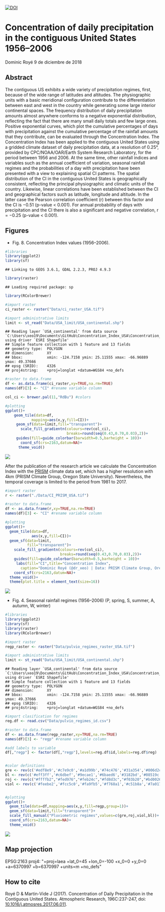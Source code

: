 [![DOI](https://zenodo.org/badge/161037059.svg)](https://zenodo.org/badge/latestdoi/161037059)

Concentration of daily precipitation in the contiguous United States 1956–2006
================
Dominic Royé
9 de diciembre de 2018

Abstract
--------

The contiguous US exhibits a wide variety of precipitation regimes, first, because of the wide range of latitudes and altitudes. The physiographic units with a basic meridional configuration contribute to the differentiation between east and west in the country while generating some large interior continental spaces. The frequency distribution of daily precipitation amounts almost anywhere conforms to a negative exponential distribution, reflecting the fact that there are many small daily totals and few large ones. Positive exponential curves, which plot the cumulative percentages of days with precipitation against the cumulative percentage of the rainfall amounts that they contribute, can be evaluated through the Concentration Index. The Concentration Index has been applied to the contiguous United States using a gridded climate dataset of daily precipitation data, at a resolution of 0.25°, provided by CPC/NOAA/OAR/Earth System Research Laboratory, for the period between 1956 and 2006. At the same time, other rainfall indices and variables such as the annual coefficient of variation, seasonal rainfall regimes and the probabilities of a day with precipitation have been presented with a view to explaining spatial CI patterns. The spatial distribution of the CI in the contiguous United States is geographically consistent, reflecting the principal physiographic and climatic units of the country. Likewise, linear correlations have been established between the CI and geographical factors such as latitude, longitude and altitude. In the latter case the Pearson correlation coefficient (r) between this factor and the CI is −0.51 (p-value &lt; 0.001). For annual probability of days with precipitation and the CI there is also a significant and negative correlation, r = −0.25 (p-value &lt; 0.001).

Figures
-------

-   Fig. 8. Concentration Index values (1956–2006).

``` r
#libraries
library(ggplot2)
library(sf)
```

    ## Linking to GEOS 3.6.1, GDAL 2.2.3, PROJ 4.9.3

``` r
library(raster)
```

    ## Loading required package: sp

``` r
library(RColorBrewer)

#import raster
ci_raster <- raster("Data/ci_raster_USA.tif")

#import administrative limits
limit <- st_read("Data/USA_limit/USA_continental.shp")
```

    ## Reading layer `USA_continental' from data source `C:\Users\xeo19\Documents\GitHub\Concentration_Index_USA\Concentration_Index_USA\Data\USA_limit\USA_continental.shp' using driver `ESRI Shapefile'
    ## Simple feature collection with 1 feature and 13 fields
    ## geometry type:  POLYGON
    ## dimension:      XY
    ## bbox:           xmin: -124.7158 ymin: 25.11555 xmax: -66.96889 ymax: 49.37666
    ## epsg (SRID):    4326
    ## proj4string:    +proj=longlat +datum=WGS84 +no_defs

``` r
#raster to data.frame
df <- as.data.frame(ci_raster,xy=TRUE,na.rm=TRUE)
names(df)[3] <- "CI" #rename variable column

col_ci <- brewer.pal(11,"RdBu") #colors

#plotting
ggplot()+
    geom_tile(data=df,
            mapping=aes(x,y,fill=CI))+
     geom_sf(data=limit,fill="transparent")+
       scale_fill_gradientn(colours=rev(col_ci),
                            breaks=round(seq(0.43,0.70,0.03),2))+
     guides(fill=guide_colorbar(barwidth=0.5,barheight = 10))+
       coord_sf(crs=2163,datum=NA)+
      theme_void()
```

![](README_files/figure-markdown_github/unnamed-chunk-1-1.png)

After the publication of the research article we calculate the Concentration Index with the [PRISM](http://www.prism.oregonstate.edu/) climate data set, which has a higher resolution with 4km (PRISM Climate Group, Oregon State University). Nevertheless, the temporal coverage is limited to the period from 1981 to 2017.

``` r
#import raster
r <- raster("./Data/CI_PRISM_USA.tif")

#raster to data.frame
df <- as.data.frame(r,xy=TRUE,na.rm=TRUE)
names(df)[3] <- "CI" #rename variable column

#plotting
ggplot()+
  geom_tile(data=df,
            aes(x,y,fill=CI))+
  geom_sf(data=limit,
          fill="transparent")+
    scale_fill_gradientn(colours=rev(col_ci),
                         breaks=round(seq(0.43,0.70,0.03),2))+
    guides(fill=guide_colorbar(barwidth=0.5,barheight = 10))+
     labs(fill="CI",title="Concentration Index",
       caption="Dominic Royé (@dr_xeo) | Data: PRISM Climate Group, Oregon State University")+
    coord_sf(crs=2163,datum=NA)+
  theme_void()+
  theme(plot.title = element_text(size=16))
```

![](README_files/figure-markdown_github/unnamed-chunk-2-1.png)

-   Fig. 4. Seasonal rainfall regimes (1956–2006) (P, spring, S, summer, A, autumn, W, winter)

``` r
#libraries
library(ggplot2)
library(sf)
library(raster)
library(RColorBrewer)

#import raster
regp_raster <- raster("Data/pulvio_regimes_raster_USA.tif")

#import administrative limits
limit <- st_read("Data/USA_limit/USA_continental.shp")
```

    ## Reading layer `USA_continental' from data source `C:\Users\xeo19\Documents\GitHub\Concentration_Index_USA\Concentration_Index_USA\Data\USA_limit\USA_continental.shp' using driver `ESRI Shapefile'
    ## Simple feature collection with 1 feature and 13 fields
    ## geometry type:  POLYGON
    ## dimension:      XY
    ## bbox:           xmin: -124.7158 ymin: 25.11555 xmax: -66.96889 ymax: 49.37666
    ## epsg (SRID):    4326
    ## proj4string:    +proj=longlat +datum=WGS84 +no_defs

``` r
#import clasification for regimes
reg.df <- read.csv("Data/pulvio_regimes_id.csv")

#raster to data.frame
df <- as.data.frame(regp_raster,xy=TRUE,na.rm=TRUE)
names(df)[3] <- "regp" #rename variable column

#add labels to variable
df[,"regp"] <- factor(df[,"regp"],levels=reg.df$id,labels=reg.df$reg)


#color definitions
gre <- rev(c('#edf8e9','#c7e9c0','#a1d99b','#74c476','#31a354','#006d2c'))
bl <- rev(c('#eff3ff','#c6dbef','#9ecae1','#6baed6','#3182bd','#08519c'))
roj <- rev(c("#ffffb2","#fed976","#feb24c","#fd8d3c","#f03b20","#bd0026"))
viol <- rev(c('#feebe2','#fcc5c0','#fa9fb5','#f768a1','#c51b8a','#7a0177'))


#plotting
ggplot()+
  geom_tile(data=df,mapping=aes(x,y,fill=regp,group=1))+
  geom_sf(data=limit,fill="transparent")+
  scale_fill_manual("Pluviometric regimes",values=c(gre,roj,viol,bl))+
  coord_sf(crs=2163,datum=NA)+
  theme_void()
```

![](README_files/figure-markdown_github/unnamed-chunk-3-1.png)

Map projection
--------------

EPSG:2163 proj4: "+proj=laea +lat\_0=45 +lon\_0=-100 +x\_0=0 +y\_0=0 +a=6370997 +b=6370997 +units=m +no\_defs"

How to cite
-----------

Royé D & Martin-Vide J (2017). Concentration of Daily Precipitation in the Contiguous United States. Atmospheric Research, 196C:237-247, doi: [10.1016/j.atmosres.2017.06.011](https://doi.org/10.1016/j.atmosres.2017.06.011).
